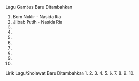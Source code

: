 Lagu Gambus Baru Ditambahkan
1. Bom Nuklir - Nasida Ria
2. Jilbab Putih - Nasida Ria
3. 
4. 
5. 
6. 
7. 
8. 
9. 
10. 

Lirik Lagu/Sholawat Baru Ditambahkan
1. 
2. 
3. 
4. 
5. 
6. 
7. 
8. 
9. 
10. 
